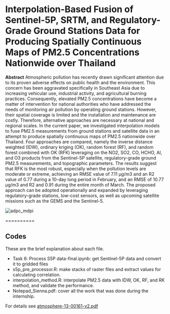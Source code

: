 **Interpolation-Based Fusion of Sentinel-5P, SRTM, and Regulatory-Grade Ground Stations Data for Producing Spatially Continuous Maps of PM2.5 Concentrations Nationwide over Thailand**
==========

**Abstract**
Atmospheric pollution has recently drawn significant attention due to its proven adverse effects on public health and the environment. This concern has been aggravated specifically in Southeast Asia due to increasing vehicular use, industrial activity, and agricultural burning practices. Consequently, elevated PM2.5 concentrations have become a matter of intervention for national authorities who have addressed the needs of monitoring air pollution by operating ground stations. However, their spatial coverage is limited and the installation and maintenance are costly. Therefore, alternative approaches are necessary at national and regional scales. In the current paper, we investigated interpolation models to fuse PM2.5 measurements from ground stations and satellite data in an attempt to produce spatially continuous maps of PM2.5 nationwide over Thailand. Four approaches are compared, namely the inverse distance weighted (IDW), ordinary kriging (OK), random forest (RF), and random forest combined with OK (RFK) leveraging on the NO2, SO2, CO, HCHO, AI, and O3 products from the Sentinel-5P satellite, regulatory-grade ground PM2.5 measurements, and topographic parameters. The results suggest that RFK is the most robust, especially when the pollution levels are moderate or extreme, achieving an RMSE value of 7.11 μg/m3 and an R2 value of 0.77 during a 10-day long period in February, and an RMSE of 10.77 μg/m3 and R2 and 0.91 during the entire month of March. The proposed approach can be adopted operationally and expanded by leveraging regulatory-grade stations, low-cost sensors, as well as upcoming satellite missions such as the GEMS and the Sentinel-5.

![adpc_mdpi](https://github.com/gkstlsgp3as/ADPC-ML-air-quality/assets/58411517/63465d92-4cb7-4784-907d-dfad4b9c4771)

==========
## Codes

These are the brief explanation about each file.
- Task 6: Process S5P data-final.ipynb: get Sentinel-5P data and convert it to gridded files
- s5p_pre_processor.R: make stacks of raster files and extract values for calculating correlation.
- interpolation_method.R: interpolate PM2.5 data with IDW, OK, RF, and RK method, and validate the performance.
- Notepad_Sienna.pdf: cover all the work that was done during the internship.


For details see 
[atmosphere-13-00161-v2.pdf](https://github.com/gkstlsgp3as/ADPC-ML-air-quality/files/12116355/atmosphere-13-00161-v2.pdf)
